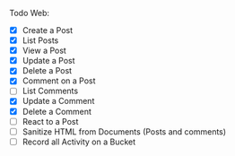 Todo Web:

- [x] Create a Post
- [x] List Posts
- [x] View a Post
- [x] Update a Post
- [x] Delete a Post
- [x] Comment on a Post
- [ ] List Comments
- [x] Update a Comment
- [x] Delete a Comment
- [ ] React to a Post
- [ ] Sanitize HTML from Documents (Posts and comments)
- [ ] Record all Activity on a Bucket
